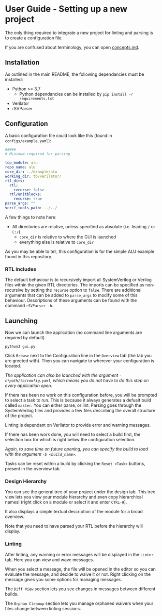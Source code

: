 # User Guide - Setting up a new project

The only thing required to integrate a new project for linting and parsing
is to create a configuration file.

If you are confused about terminology, you can open
[concepts.md](help/concepts.md).

## Installation

As outlined in the main README, the following dependancies must be installed:
- Python >= 3.7
  - Python dependancies can be installed by `pip install -r requirements.txt`
- Verilator
- rSVParser

## Configuration

A basic configuration file could look like this
(found in `configs/example.yaml`):

```YAML
#####
# Minimum required for parsing

top_module: alu
repo_name: alu
core_dir: ../example/alu
working_dir: tb/verilator/
rtl_dirs:
  rtl:
    recurse: false
  rtl/unitblocks:
    recurse: true
parse_args: ""
verif_tools_path: ../../
```

A few things to note here:
- All directories are relative, unless specified as absolute (i.e. leading `/`
  or `C:/`)
  - `core_dir` is relative to where the GUI is launched
  - everything else is relative to `core_dir`

As you may be able to tell, this configuration is for the simple ALU example
found in this repository.

### RTL Includes

The default behaviour is to recursively import all SystemVerilog or
Verilog files within the given RTL directories. The imports can be
specified as non-recursive by setting the `recurse` option to
`false`. There are additional arguments that can be added
to `parse_args` to modify some of this behaviour. Descriptions
of these arguments can be found with the command `rSVParser -h`.

## Launching

Now we can launch the application (no command line arguments are required by
default).

```
python3 gui.py
```

Click `Browse` next to the Configuration line in the `Overview` tab (the tab
you are greeted with). Then you can navigate to wherever your configuration
is located.

*The application can also be launched with the argument
`-c*path/to/config.yaml`, which means you do not have to do this step on
every application open.*

If there has been no work on this configuration before, you will be prompted
to select a task to run. This is because it always generates a defualt build
called `master`. You can either parse, or lint. Parsing goes through
the SystemVerilog files and provides a few files describing the overall
structure of the project.

Linting is dependant on Verilator to provide error and warning messages.

If there has been work done, you will need to select a build first, the
selection box for which is right below the configuration selection.

*Again, to save time on future opening, you can specify the build to load
with the argument `-b <build_name>`.*

Tasks can be reset within a build by clicking the `Reset <Task>` buttons,
present in the overview tab.

### Design Hierarchy

You can see the general tree of your project under the design tab. This tree
view lets you view your module hierarchy and even copy hierarchical names!
(right click on a module or select it and enter `CTRL-H`).

It also displays a simple textual description of the module for a broad overview.

Note that you need to have parsed your RTL before the hierarchy will display.

### Linting

After linting, any warning or error messages will be displayed in the
`Linter` tab. Here you can view and wave messages.

When you select a message, the file will be opened in the editor so you
can evaluate the message, and decide to waive it or not. Right clicking on
the message gives you some options for managing messages.

The `Diff View` section lets you see changes in messages between different
builds.

The `Orphan Cleanup` section lets you manage orphaned waivers when your files
change between linting sessions.
